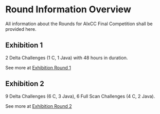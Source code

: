 # Round Information Overview

All information about the Rounds for AIxCC Final Competition shall be provided here.

## Exhibition 1

2 Delta Challenges (1 C, 1 Java) with 48 hours in duration.

See more at [Exhibition Round 1](./exhibition-round-1.md)

## Exhibition 2

9 Delta Challenges (6 C, 3 Java), 6 Full Scan Challenges (4 C, 2 Java).

See more at [Exhibition Round 2](./exhibition-round-2.md)

